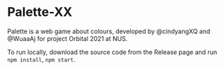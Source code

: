 # Palette-XX

Palette is a web game about colours, developed by @cindyangXQ and @WuaaAj for project Orbital 2021 at NUS.

To run locally, download the source code from the Release page and run `npm install`, `npm start`.
